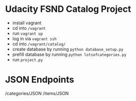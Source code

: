 Udacity FSND Catalog Project
=============

- install vagrant
- cd into `/vagrant`
- run `vagrant up`
- log in via `vagrant ssh`
- cd into `/vagrant/catalog/`
- create database by running `python database_setup.py`
- prefill database by running `python lotsofcategories.py`
- run `project.py`

# JSON Endpoints
/categories/JSON
/items/JSON